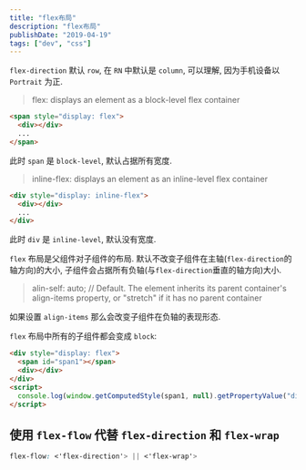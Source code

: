 ```yaml
---
title: "flex布局"
description: "flex布局"
publishDate: "2019-04-19"
tags: ["dev", "css"]
---
```


`flex-direction` 默认 `row`, 在 `RN` 中默认是 `column`, 可以理解, 因为手机设备以 `Portrait` 为正.

> flex: displays an element as a block-level flex container

```html
<span style="display: flex">
  <div></div>
  ...
</span>
```

此时 `span` 是 `block-level`, 默认占据所有宽度.


> inline-flex: displays an element as an inline-level flex container

```html
<div style="display: inline-flex">
  <div></div>
  ...
</div>
```

此时 `div` 是 `inline-level`, 默认没有宽度.


`flex` 布局是父组件对子组件的布局.
默认不改变子组件在主轴(`flex-direction`的轴方向)的大小, 子组件会占据所有负轴(与`flex-direction`垂直的轴方向)大小.

> alin-self: auto; //	Default. The element inherits its parent container's align-items property, or "stretch" if it has no parent container	

如果设置 `align-items` 那么会改变子组件在负轴的表现形态.


`flex` 布局中所有的子组件都会变成 `block`:

```html
<div style="display: flex">
  <span id="span1"></span>
  <div></div>
</div>
<script>
  console.log(window.getComputedStyle(span1, null).getPropertyValue("display")) // block
</script>
```


## 使用 `flex-flow` 代替 `flex-direction` 和 `flex-wrap`

```css
flex-flow: <'flex-direction'> || <'flex-wrap'>
```
